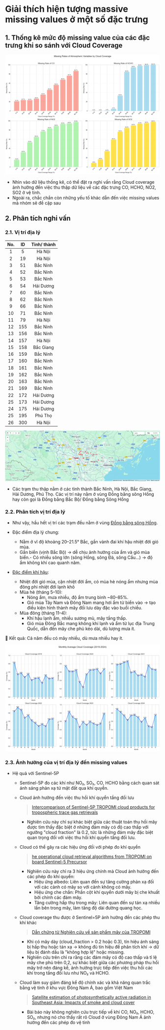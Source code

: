 # Giải thích hiện tượng massive missing values ở một số đặc trưng

## 1. Thống kê mức độ missing value của các đặc trưng khi so sánh với Cloud Coverage

![alt text](image-1.png)

- Nhìn vào dữ liệu thống kê, có thể đặt ra nghi vấn rằng Cloud coverage ảnh hưởng đến việc thu thập dữ liệu về các đặc trưng CO, HCHO, NO2, SO2 ở vệ tinh.
- Ngoài ra, chắc chắn còn những yếu tố khác dẫn đến việc missing values mà nhóm sẽ đề cập sau

## 2. Phân tích nghi vấn

### 2.1. Vị trí địa lý
| No. | ID | Tỉnh/ thành |
|:--:|:--:|:-----------:|
| 1 | 5 | Hà Nội |
| 2 | 19 | Hà Nội |
| 3 | 51 | Bắc Ninh |
| 4 | 52 | Bắc Ninh |
| 5 | 53 | Bắc Ninh |
| 6 | 54 | Hải Dương |
| 7 | 60 | Bắc Ninh |
| 8 | 62 | Bắc Ninh |
| 9 | 66 | Bắc Ninh |
| 10 | 71 | Bắc Ninh |
| 11 | 79 | Hà Nội |
| 12 | 155 | Bắc Ninh |
| 13 | 156 | Bắc Ninh |
| 14 | 157 | Hà Nội |
| 15 | 158 | Bắc Giang |
| 16 | 159 | Bắc Ninh |
| 17 | 160 | Bắc Ninh |
| 18 | 161 | Bắc Ninh |
| 19 | 162 | Bắc Ninh |
| 20 | 163 | Bắc Ninh |
| 21 | 169 | Bắc Nình |
| 22 | 172 | Hải Dương |
| 25 | 173 | Hải Dương |
| 24 | 175 | Hải Dương |
| 25 | 195 | Phú Thọ |
| 26 | 300 | Hà Nội |

![alt text](image.png)

- Các trạm thu thập nằm ở các tình thành Bắc Ninh, Hà Nội, Bắc Giang, Hải Dương, Phú Thọ. Các vị trí này nằm ở vùng Đồng bằng sông Hồng hay còn gọi là Đồng bằng Bắc Bộ/ Đồng bằng Sông Hồng

### 2.2. Phân tích vị trí địa lý
- Như vậy, hầu hết vị trí các trạm đều nằm ở vùng [Đồng bằng sông Hồng](https://vi.wikipedia.org/wiki/%C4%90%E1%BB%93ng_b%E1%BA%B1ng_s%C3%B4ng_H%E1%BB%93ng). 
- Đặc điểm địa lý chung:
    - Nằm ở vĩ độ khoảng 20–21.5° Bắc, gần vành đai khí hậu nhiệt đới gió mùa.
    - Gần biển (vịnh Bắc Bộ) → dễ chịu ảnh hưởng của ẩm và gió mùa biển.- Có nhiều sông lớn (sông Hồng, sông Đà, sông Cầu…) → độ ẩm không khí cao quanh năm.


- [Đặc điểm khí hậu](https://vi.wikipedia.org/wiki/Kh%C3%AD_h%E1%BA%ADu_nhi%E1%BB%87t_%C4%91%E1%BB%9Bi_gi%C3%B3_m%C3%B9a): 
    - Nhiệt đới gió mùa, cận nhiệt đới ẩm, có mùa hè nóng ẩm nhưng mùa đông phi nhiệt đới lạnh khô
    -  Mùa hè (tháng 5–10):
        - Nóng ẩm, mưa nhiều, độ ẩm trung bình ~80–85%.
        - Gió mùa Tây Nam và Đông Nam mang hơi ẩm từ biển vào → tạo điều kiện hình thành mây đối lưu dày đặc vào buổi chiều.
    - Mùa đông (tháng 11–4):
        - Khí hậu lạnh ẩm, nhiều sương mù, mây tầng thấp.
        - Gió mùa Đông Bắc mang không khí lạnh và ẩm từ lục địa Trung Quốc, dẫn đến mây che phủ kéo dài, dù lượng mưa ít.

📌 Kết quả: Cả năm đều có mây nhiều, dù mưa nhiều hay ít.

![alt text](image-2.png)


### 2.3. Ảnh hưởng của vị trí địa lý đến missing values

- Hệ quả với Sentinel-5P
    - Sentinel-5P đo các khí như NO₂, SO₂, CO, HCHO bằng cách quan sát ánh sáng phản xạ từ mặt đất qua khí quyển.
    - Cloud ảnh hưởng đến việc thu hồi khí quyển tầng đối lưu
        > [Intercomparison of Sentinel-5P TROPOMI cloud products for tropospheric trace gas retrievals](https://www.knmi.nl/research/publications/intercomparison-of-sentinel-5p-tropomi-cloud-products-for-tropospheric-trace-gas-retrievals)
        - Nghiên cứu này chỉ sự khác biệt giữa các thuật toán thu hồi mây được tìm thấy đặc biệt ở những đám mây có độ cao thấp với ngưỡng "cloud fraction" là 0.2, tức là những đám mây đặc biệt quan trọng đối với việc thu hồi khí quyển tầng đối lưu.
    - Cloud có thể gây ra các hiệu ứng đối với phép đo khí quyển
        > [he operational cloud retrieval algorithms from TROPOMI on board Sentinel-5 Precursor](https://amt.copernicus.org/articles/11/409/2018/)
        - Nghiên cứu này chỉ ra 3 hiệu ứng chính mà Cloud ảnh hưởng đến các phép đo khí quyển:
            - Hiệu ứng albedo: Liên quan đến sự tăng cường phản xạ đối với các cảnh có mây so với cảnh không có mây.​
            - Hiệu ứng che chắn: Phần cột khí quyển dưới mây bị che khuất bởi chính các đám mây.​
            - Tăng cường hấp thụ trong mây: Liên quan đến sự tán xạ nhiều lần bên trong mây, làm tăng độ dài đường quang học. 

    - Cloud coverage thu được ở Sentinel=5P ảnh hưởng đến các phép thu khí khác
        > [Dẫn chứng từ Nghiên cứu về sản phẩm mây của TROPOMI](https://sentinel.esa.int/documents/247904/3541451/Sentinel-5P-Cloud-Level-2-Product-Readme-File)
        - Khi có mây dày (cloud_fraction > 0.2 hoặc 0.3), tín hiệu ánh sáng bị hấp thụ hoặc tán xạ → không đủ tín hiệu để phân tích khí → dữ liệu bị đánh dấu là "không hợp lệ" hoặc missing.
        - Nghiên cứu trên chỉ ra rằng các đám mây có độ cao thấp và tỉ lệ mây che phủ trên 0,2, sự khác biệt giữa các phương pháp thu hồi mây trở nên đáng kể, ảnh hưởng trực tiếp đến việc thu hồi các khí trong tầng đối lưu như NO₂ và HCHO. 

    - Cloud làm suy giảm đáng kể độ chính xác và khả năng quan trắc bằng vệ tinh ở khu vực Đông Nam Á, bao gồm Việt Nam
        > [Satellite estimation of photosynthetically active radiation in Southeast Asia: Impacts of smoke and cloud cover](https://agupubs.onlinelibrary.wiley.com/doi/full/10.1029/2003JD003807)
        - Bài báo này không nghiên cứu trực tiếp về khí CO, NO₂, HCHO, SO₂, nhưng nó cho thấy rất rõ Cloud ở vùng Đông Nam Á ảnh hướng đến các phép đo vệ tinh